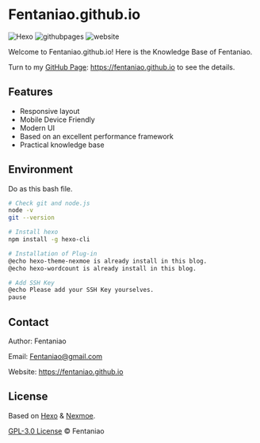 # Fentaniao.github.io

<p>
  <img alt="Hexo" src="https://img.shields.io/badge/-Hexo-3572A5?style=flat&logo=hexo&logoColor=white" />
  <img alt="githubpages" src="https://img.shields.io/badge/-Github_Page-00ADD8?style=flat&logo=github&logoColor=white" />
  <img alt="website" src="https://img.shields.io/website?url=https://fentaniao.github.io" />
</p>

Welcome to Fentaniao.github.io! Here is the Knowledge Base of Fentaniao.

Turn to my [GitHub Page](https://fentaniao.github.io): https://fentaniao.github.io to see the details.

## Features

- Responsive layout
- Mobile Device Friendly
- Modern UI
- Based on an excellent performance framework
- Practical knowledge base

## Environment

Do as this bash file.

```bash
# Check git and node.js
node -v 
git --version

# Install hexo
npm install -g hexo-cli

# Installation of Plug-in
@echo hexo-theme-nexmoe is already install in this blog.
@echo hexo-wordcount is already install in this blog.

# Add SSH Key
@echo Please add your SSH Key yourselves.
pause
```

## Contact

Author: Fentaniao

Email: Fentaniao@gmail.com

Website: https://fentaniao.github.io

## License

Based on [Hexo](http://hexo.io/) & [Nexmoe](https://github.com/theme-nexmoe/hexo-theme-nexmoe).

[GPL-3.0 License](https://github.com/Fentaniao/Fentaniao.github.io/blob/main/LICENSE) © Fentaniao
